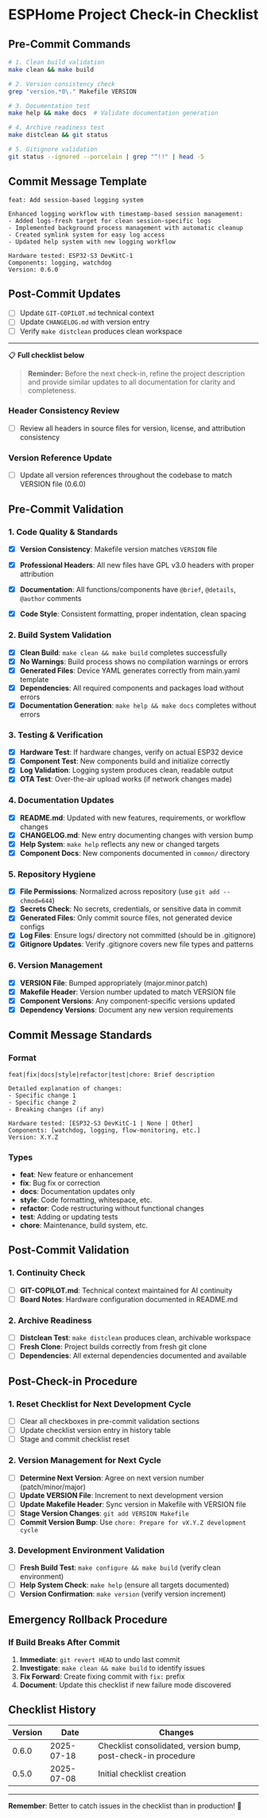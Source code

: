 # ESPHome Project Check-in Checklist

## Pre-Commit Commands
```bash
# 1. Clean build validation
make clean && make build

# 2. Version consistency check
grep "version.*0\." Makefile VERSION

# 3. Documentation test
make help && make docs  # Validate documentation generation

# 4. Archive readiness test
make distclean && git status

# 5. Gitignore validation
git status --ignored --porcelain | grep "^!!" | head -5
```

## Commit Message Template
```
feat: Add session-based logging system

Enhanced logging workflow with timestamp-based session management:
- Added logs-fresh target for clean session-specific logs
- Implemented background process management with automatic cleanup
- Created symlink system for easy log access
- Updated help system with new logging workflow

Hardware tested: ESP32-S3 DevKitC-1
Components: logging, watchdog
Version: 0.6.0
```

## Post-Commit Updates
- [ ] Update `GIT-COPILOT.md` technical context
- [ ] Update `CHANGELOG.md` with version entry
- [ ] Verify `make distclean` produces clean workspace

---
📋 **Full checklist below**

> **Reminder:** Before the next check-in, refine the project description and provide similar updates to all documentation for clarity and completeness.

### **Header Consistency Review**
- [ ] Review all headers in source files for version, license, and attribution consistency

### **Version Reference Update**
- [ ] Update all version references throughout the codebase to match VERSION file (0.6.0)

## Pre-Commit Validation

### **1. Code Quality & Standards**
- [x] **Version Consistency**: Makefile version matches `VERSION` file
- [x] **Professional Headers**: All new files have GPL v3.0 headers with proper attribution
- [x] **Documentation**: All functions/components have `@brief`, `@details`, `@author` comments
- [x] **Code Style**: Consistent formatting, proper indentation, clean spacing


### **2. Build System Validation**
- [x] **Clean Build**: `make clean && make build` completes successfully
- [x] **No Warnings**: Build process shows no compilation warnings or errors
- [x] **Generated Files**: Device YAML generates correctly from main.yaml template
- [x] **Dependencies**: All required components and packages load without errors
- [x] **Documentation Generation**: `make help && make docs` completes without errors

### **3. Testing & Verification**
- [x] **Hardware Test**: If hardware changes, verify on actual ESP32 device
- [x] **Component Test**: New components build and initialize correctly
- [x] **Log Validation**: Logging system produces clean, readable output
- [x] **OTA Test**: Over-the-air upload works (if network changes made)

### **4. Documentation Updates**
- [x] **README.md**: Updated with new features, requirements, or workflow changes
- [x] **CHANGELOG.md**: New entry documenting changes with version bump
- [x] **Help System**: `make help` reflects any new or changed targets
- [x] **Component Docs**: New components documented in `common/` directory

### **5. Repository Hygiene**
- [x] **File Permissions**: Normalized across repository (use `git add --chmod=644`)
- [x] **Secrets Check**: No secrets, credentials, or sensitive data in commit
- [x] **Generated Files**: Only commit source files, not generated device configs
- [x] **Log Files**: Ensure logs/ directory not committed (should be in .gitignore)
- [x] **Gitignore Updates**: Verify .gitignore covers new file types and patterns

### **6. Version Management**
- [x] **VERSION File**: Bumped appropriately (major.minor.patch)
- [x] **Makefile Header**: Version number updated to match VERSION file
- [x] **Component Versions**: Any component-specific versions updated
- [x] **Dependency Versions**: Document any new version requirements

## Commit Message Standards

### **Format**
```
feat|fix|docs|style|refactor|test|chore: Brief description

Detailed explanation of changes:
- Specific change 1
- Specific change 2
- Breaking changes (if any)

Hardware tested: [ESP32-S3 DevKitC-1 | None | Other]
Components: [watchdog, logging, flow-monitoring, etc.]
Version: X.Y.Z
```

### **Types**
- **feat**: New feature or enhancement
- **fix**: Bug fix or correction
- **docs**: Documentation updates only
- **style**: Code formatting, whitespace, etc.
- **refactor**: Code restructuring without functional changes
- **test**: Adding or updating tests
- **chore**: Maintenance, build system, etc.

## Post-Commit Validation

### **1. Continuity Check**
- [ ] **GIT-COPILOT.md**: Technical context maintained for AI continuity
- [ ] **Board Notes**: Hardware configuration documented in README.md

### **2. Archive Readiness**
- [ ] **Distclean Test**: `make distclean` produces clean, archivable workspace
- [ ] **Fresh Clone**: Project builds correctly from fresh git clone
- [ ] **Dependencies**: All external dependencies documented and available

## Post-Check-in Procedure

### **1. Reset Checklist for Next Development Cycle**
- [ ] Clear all checkboxes in pre-commit validation sections
- [ ] Update checklist version entry in history table
- [ ] Stage and commit checklist reset

### **2. Version Management for Next Cycle**
- [ ] **Determine Next Version**: Agree on next version number (patch/minor/major)
- [ ] **Update VERSION File**: Increment to next development version
- [ ] **Update Makefile Header**: Sync version in Makefile with VERSION file
- [ ] **Stage Version Changes**: `git add VERSION Makefile`
- [ ] **Commit Version Bump**: Use `chore: Prepare for vX.Y.Z development cycle`

### **3. Development Environment Validation**
- [ ] **Fresh Build Test**: `make configure && make build` (verify clean environment)
- [ ] **Help System Check**: `make help` (ensure all targets documented)
- [ ] **Version Confirmation**: `make version` (verify version increment)

## Emergency Rollback Procedure

### **If Build Breaks After Commit**
1. **Immediate**: `git revert HEAD` to undo last commit
2. **Investigate**: `make clean && make build` to identify issues
3. **Fix Forward**: Create fixing commit with `fix:` prefix
4. **Document**: Update this checklist if new failure mode discovered

<!-- Quick Commands section removed: commands are now referenced in checklist steps above for conciseness -->

## Checklist History

| Version | Date       | Changes|
|---------|------------|-------|
| 0.6.0   | 2025-07-18 | Checklist consolidated, version bump, post-check-in procedure|
| 0.5.0   | 2025-07-08 | Initial checklist creation|

---

**Remember**: Better to catch issues in the checklist than in production! 🎯
